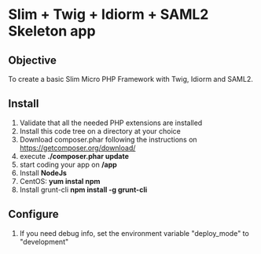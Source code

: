 # Slim + Twig + Idiorm + SAML2 Skeleton app
## Objective
To create a basic Slim Micro PHP Framework with Twig, Idiorm and SAML2.
## Install
1. Validate that all the needed PHP extensions are installed
1. Install this code tree on a directory at your choice
1. Download composer.phar following the instructions on https://getcomposer.org/download/
1. execute **./composer.phar update**
1. start coding your app on **/app**
1. Install **NodeJs**
1. CentOS: **yum instal npm**
1. Install grunt-cli **npm install -g grunt-cli**
## Configure
1. If you need debug info, set the environment variable "deploy_mode" to "development"
